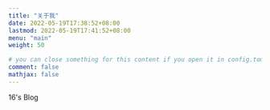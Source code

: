 ```yaml
---
title: "关于我"
date: 2022-05-19T17:38:52+08:00
lastmod: 2022-05-19T17:41:52+08:00
menu: "main"
weight: 50

# you can close something for this content if you open it in config.toml.
comment: false
mathjax: false
---
```


16's Blog
